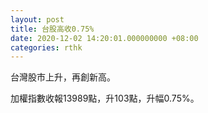 ```yaml
---
layout: post
title: 台股高收0.75%
date: 2020-12-02 14:20:01.000000000 +08:00
categories: rthk
---
```


台灣股市上升，再創新高。

加權指數收報13989點，升103點，升幅0.75%。
